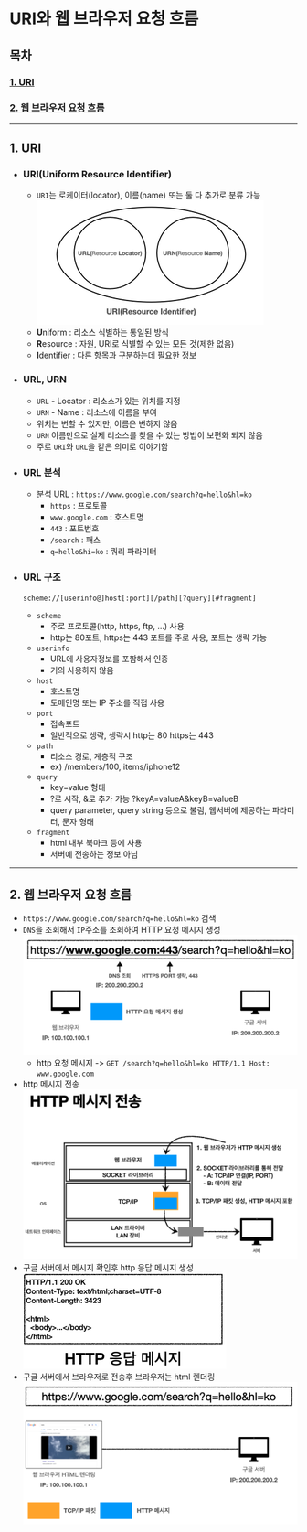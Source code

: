 # URI와 웹 브라우저 요청 흐름

## 목차
### [1. URI](#1.-URI)

### [2. 웹 브라우저 요청 흐름](#2.-웹-브라우저-요청-흐름)

---

## 1. URI

- ### URI(Uniform Resource Identifier)
  - `URI`는 로케이터(locator), 이름(name) 또는 둘 다 추가로 분류 가능  
  ![uri](./images/uri1.png)
  - **U**niform : 리소스 식별하는 통일된 방식
  - **R**esource : 자원, URI로 식별할 수 있는 모든 것(제한 없음)
  - **I**dentifier : 다른 항목과 구분하는데 필요한 정보

- ### URL, URN
  - `URL` - Locator : 리소스가 있는 위치를 지정
  - `URN` - Name : 리소스에 이름을 부여
  - 위치는 변할 수 있지만, 이름은 변하지 않음
  - `URN` 이름만으로 실제 리소스를 찾을 수 있는 방법이 보편화 되지 않음
  - 주로 `URI`와 `URL`을 같은 의미로 이야기함
  
- ### URL 분석
  - 분석 URL : `https://www.google.com/search?q=hello&hl=ko`
    - `https` : 프로토콜
    - `www.google.com` : 호스트명
    - `443` : 포트번호
    - `/search` : 패스
    - `q=hello&hi=ko` : 쿼리 파라미터
- ### URL 구조 
  `scheme://[userinfo@]host[:port][/path][?query][#fragment]`
  - `scheme`
    - 주로 프로토콜(http, https, ftp, ...) 사용
    - http는 80포트, https는 443 포트를 주로 사용, 포트는 생략 가능
  - `userinfo`
    - URL에 사용자정보를 포함해서 인증
    - 거의 사용하지 않음
  - `host`
    - 호스트명
    - 도메인명 또는 IP 주소를 직접 사용
  - `port`
    - 접속포트
    - 일반적으로 생략, 생략시 http는 80 https는 443
  - `path`
    - 리소스 경로, 계층적 구조
    - ex) /members/100, items/iphone12
  - `query`
    - key=value 형태
    - ?로 시작, &로 추가 가능 ?keyA=valueA&keyB=valueB
    - query parameter, query string 등으로 불림, 웹서버에 제공하는 파라미터, 문자 형태
  - `fragment`
    - html 내부 북마크 등에 사용
    - 서버에 전송하는 정보 아님
---

## 2. 웹 브라우저 요청 흐름
- `https://www.google.com/search?q=hello&hl=ko` 검색
- `DNS`을 조회해서 `IP`주소를 조회하여 HTTP 요청 메시지 생성  
![url search](./images/url1.png)
  - http 요청 메시지 -> `GET /search?q=hello&hl=ko HTTP/1.1 Host: www.google.com`
- http 메시지 전송  
![transfer http](./images/url2.png)  
- 구글 서버에서 메시지 확인후 http 응답 메시지 생성  
![response message](./images/url3.png)
- 구글 서버에서 브라우저로 전송후 브라우저는 html 렌더링  
![html rendering](./images/url4.png)
